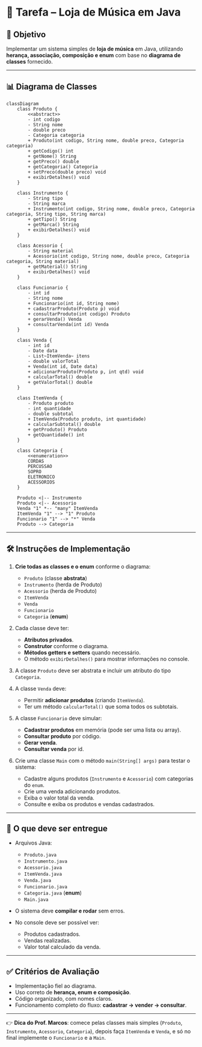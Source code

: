 # 📝 Tarefa – Loja de Música em Java

## 🎯 Objetivo
Implementar um sistema simples de **loja de música** em Java, utilizando **herança, associação, composição e enum** com base no **diagrama de classes** fornecido.  

---

## 📊 Diagrama de Classes

```mermaid
classDiagram
    class Produto {
        <<abstract>>
        - int codigo
        - String nome
        - double preco
        - Categoria categoria
        + Produto(int codigo, String nome, double preco, Categoria categoria)
        + getCodigo() int
        + getNome() String
        + getPreco() double
        + getCategoria() Categoria
        + setPreco(double preco) void
        + exibirDetalhes() void
    }

    class Instrumento {
        - String tipo
        - String marca
        + Instrumento(int codigo, String nome, double preco, Categoria categoria, String tipo, String marca)
        + getTipo() String
        + getMarca() String
        + exibirDetalhes() void
    }

    class Acessorio {
        - String material
        + Acessorio(int codigo, String nome, double preco, Categoria categoria, String material)
        + getMaterial() String
        + exibirDetalhes() void
    }

    class Funcionario {
        - int id
        - String nome
        + Funcionario(int id, String nome)
        + cadastrarProduto(Produto p) void
        + consultarProduto(int codigo) Produto
        + gerarVenda() Venda
        + consultarVenda(int id) Venda
    }

    class Venda {
        - int id
        - Date data
        - List~ItemVenda~ itens
        - double valorTotal
        + Venda(int id, Date data)
        + adicionarProduto(Produto p, int qtd) void
        + calcularTotal() double
        + getValorTotal() double
    }

    class ItemVenda {
        - Produto produto
        - int quantidade
        - double subtotal
        + ItemVenda(Produto produto, int quantidade)
        + calcularSubtotal() double
        + getProduto() Produto
        + getQuantidade() int
    }

    class Categoria {
        <<enumeration>>
        CORDAS
        PERCUSSAO
        SOPRO
        ELETRONICO
        ACESSORIOS
    }

    Produto <|-- Instrumento
    Produto <|-- Acessorio
    Venda "1" *-- "many" ItemVenda
    ItemVenda "1" --> "1" Produto
    Funcionario "1" --> "*" Venda
    Produto --> Categoria
```

---

## 🛠️ Instruções de Implementação

1. **Crie todas as classes e o enum** conforme o diagrama:  
   - `Produto` (classe **abstrata**)  
   - `Instrumento` (herda de Produto)  
   - `Acessorio` (herda de Produto)  
   - `ItemVenda`  
   - `Venda`  
   - `Funcionario`  
   - `Categoria` (**enum**)  

2. Cada classe deve ter:  
   - **Atributos privados**.  
   - **Construtor** conforme o diagrama.  
   - **Métodos getters e setters** quando necessário.  
   - O método `exibirDetalhes()` para mostrar informações no console.  

3. A classe `Produto` deve ser abstrata e incluir um atributo do tipo `Categoria`.  

4. A classe `Venda` deve:  
   - Permitir **adicionar produtos** (criando `ItemVenda`).  
   - Ter um método `calcularTotal()` que soma todos os subtotais.  

5. A classe `Funcionario` deve simular:  
   - **Cadastrar produtos** em memória (pode ser uma lista ou array).  
   - **Consultar produto** por código.  
   - **Gerar venda**.  
   - **Consultar venda** por id.  

6. Crie uma classe `Main` com o método `main(String[] args)` para testar o sistema:  
   - Cadastre alguns produtos (`Instrumento` e `Acessorio`) com categorias do `enum`.  
   - Crie uma venda adicionando produtos.  
   - Exiba o valor total da venda.  
   - Consulte e exiba os produtos e vendas cadastrados.  

---

## 📌 O que deve ser entregue

- Arquivos Java:  
  - `Produto.java`  
  - `Instrumento.java`  
  - `Acessorio.java`  
  - `ItemVenda.java`  
  - `Venda.java`  
  - `Funcionario.java`  
  - `Categoria.java` (**enum**)  
  - `Main.java`  

- O sistema deve **compilar e rodar** sem erros.  
- No console deve ser possível ver:  
  - Produtos cadastrados.  
  - Vendas realizadas.  
  - Valor total calculado da venda.  

---

## ✅ Critérios de Avaliação

- Implementação fiel ao diagrama.  
- Uso correto de **herança, enum e composição**.  
- Código organizado, com nomes claros.  
- Funcionamento completo do fluxo: **cadastrar → vender → consultar**.  

---

👉 **Dica do Prof. Marcos**: comece pelas classes mais simples (`Produto`, `Instrumento`, `Acessorio`, `Categoria`), depois faça `ItemVenda` e `Venda`, e só no final implemente o `Funcionario` e a `Main`.  

